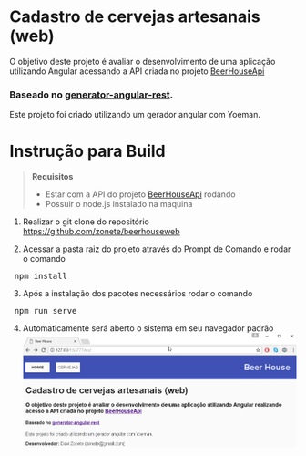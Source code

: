 # Cadastro de cervejas artesanais (web)

O objetivo deste projeto é avaliar o desenvolvimento de uma aplicação utilizando Angular acessando a API criada no projeto [BeerHouseApi](https://github.com/zonete/beerhouseapi)

### Baseado no [generator-angular-rest](https://github.com/damianopetrungaro/generator-angular-rest/blob/master/README.md).

Este projeto foi criado utilizando um gerador angular com Yoeman.


# Instrução para Build
>**Requisitos** 
>- Estar com a API do projeto [BeerHouseApi](https://github.com/zonete/beerhouseapi) rodando
>- Possuir o node.js instalado na maquina  

1. Realizar o git clone do repositório https://github.com/zonete/beerhouseweb

2. Acessar a pasta raiz do projeto através do Prompt de Comando e rodar o comando 
<pre> npm install </pre>

3. Após a instalação dos pacotes necessários rodar o comando 
<pre> npm run serve</pre>

4. Automaticamente será aberto o sistema em seu navegador padrão
 ![alt text](https://raw.githubusercontent.com/zonete/beerhouseapi/master/docs/imgs/projetoweb.png)

